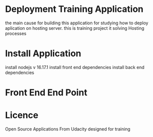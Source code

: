 # Deployment Training Application
the main cause for building this application for studying how to deploy aplication on hosting server.
this is training project
it solving Hosting processes

# Install Application 
install nodejs v 16.17.1
install front end dependencies
install back end dependencies

# Front End End Point

# Licence 
Open Source Applications From Udacity designed for training


